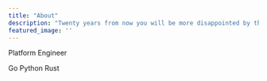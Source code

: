 ```yaml
---
title: "About"
description: "Twenty years from now you will be more disappointed by the things you didn't do than by the ones you did. So throw off the bowlines, sail away from teh safe harbor, catch the trade winds in your sails. Explore. Dream. Discover. —Mark Twain"
featured_image: ''
---
```


Platform Engineer 

Go Python Rust
